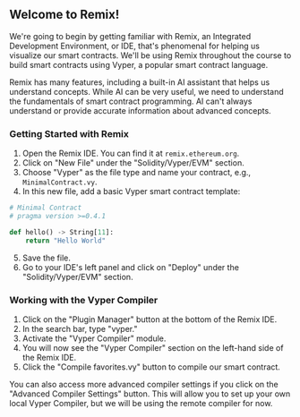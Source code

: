 ## Welcome to Remix!

We're going to begin by getting familiar with Remix, an Integrated Development Environment, or IDE, that's phenomenal for helping us visualize our smart contracts. We'll be using Remix throughout the course to build smart contracts using Vyper, a popular smart contract language.

Remix has many features, including a built-in AI assistant that helps us understand concepts. While AI can be very useful, we need to understand the fundamentals of smart contract programming. AI can't always understand or provide accurate information about advanced concepts.

### Getting Started with Remix

1.  Open the Remix IDE. You can find it at `remix.ethereum.org`.
2.  Click on "New File" under the "Solidity/Vyper/EVM" section.
3.  Choose "Vyper" as the file type and name your contract, e.g., `MinimalContract.vy`.
4.  In this new file, add a basic Vyper smart contract template:

```python
# Minimal Contract
# pragma version >=0.4.1

def hello() -> String[11]:
    return "Hello World"
```

5.  Save the file.
6.  Go to your IDE's left panel and click on "Deploy" under the "Solidity/Vyper/EVM" section.

### Working with the Vyper Compiler

1.  Click on the "Plugin Manager" button at the bottom of the Remix IDE.
2.  In the search bar, type "vyper."
3.  Activate the "Vyper Compiler" module.
4.  You will now see the "Vyper Compiler" section on the left-hand side of the Remix IDE.
5.  Click the "Compile favorites.vy" button to compile our smart contract.

You can also access more advanced compiler settings if you click on the "Advanced Compiler Settings" button. This will allow you to set up your own local Vyper Compiler, but we will be using the remote compiler for now.
